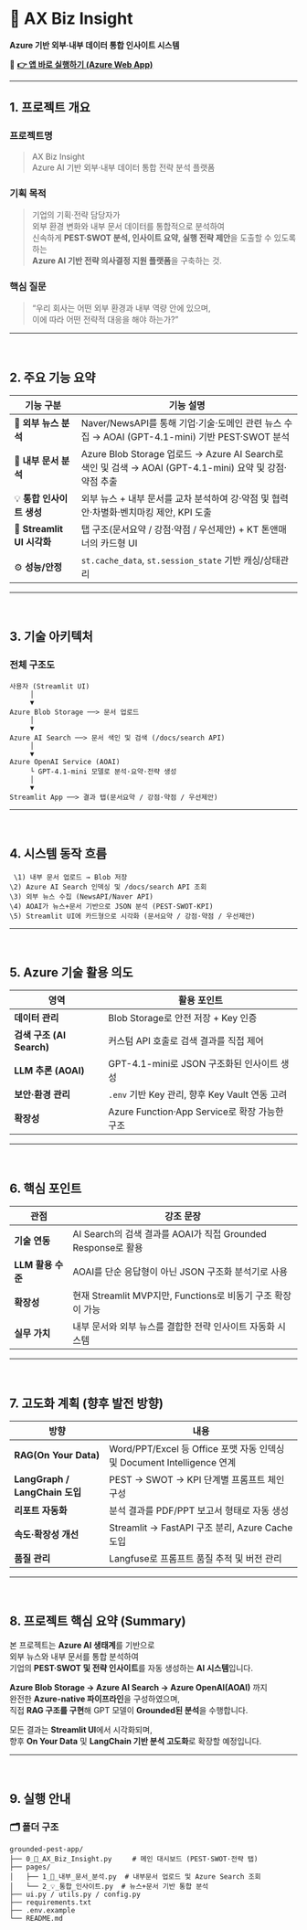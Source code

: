 # 💼 AX Biz Insight
**Azure 기반 외부·내부 데이터 통합 인사이트 시스템**

🔗 **[👉 앱 바로 실행하기 (Azure Web App)](https://proseinkim-102901.azurewebsites.net)**  

---

## 1. 프로젝트 개요

### **프로젝트명**
> AX Biz Insight  
> Azure AI 기반 외부·내부 데이터 통합 전략 분석 플랫폼  

### **기획 목적**
> 기업의 기획·전략 담당자가  
> 외부 환경 변화와 내부 문서 데이터를 통합적으로 분석하여  
> 신속하게 **PEST·SWOT 분석, 인사이트 요약, 실행 전략 제안**을 도출할 수 있도록 하는  
> **Azure AI 기반 전략 의사결정 지원 플랫폼**을 구축하는 것.

### **핵심 질문**
> “우리 회사는 어떤 외부 환경과 내부 역량 안에 있으며,   
> 이에 따라 어떤 전략적 대응을 해야 하는가?”

---
<br>

## 2. 주요 기능 요약

| 기능 구분 | 기능 설명 |
|------------|------------|
| 📰 **외부 뉴스 분석** | Naver/NewsAPI를 통해 기업·기술·도메인 관련 뉴스 수집 → AOAI (GPT-4.1-mini) 기반 PEST·SWOT 분석 |
| 📄 **내부 문서 분석** | Azure Blob Storage 업로드 → Azure AI Search로 색인 및 검색 → AOAI (GPT-4.1-mini) 요약 및 강점·약점 추출 |
| 💡 **통합 인사이트 생성** | 외부 뉴스 + 내부 문서를 교차 분석하여 강·약점 및 협력안·차별화·벤치마킹 제안, KPI 도출 |
| 🎨 **Streamlit UI 시각화** | 탭 구조(문서요약 / 강점·약점 / 우선제안) + KT 톤앤매너의 카드형 UI |
| ⚙️  **성능/안정** | `st.cache_data`, `st.session_state` 기반 캐싱/상태관리 |

---
<br>

## 3️. 기술 아키텍처

### 전체 구조도
```text
사용자 (Streamlit UI)
     │
     ▼
Azure Blob Storage ──> 문서 업로드
     │
     ▼
Azure AI Search ──> 문서 색인 및 검색 (/docs/search API)
     │
     ▼
Azure OpenAI Service (AOAI)
     └ GPT-4.1-mini 모델로 분석·요약·전략 생성
     │
     ▼
Streamlit App ──> 결과 탭(문서요약 / 강점·약점 / 우선제안)
```

---
<br>

## 4. 시스템 동작 흐름
```text
 \1) 내부 문서 업로드 → Blob 저장  
\2) Azure AI Search 인덱싱 및 /docs/search API 조회  
\3) 외부 뉴스 수집 (NewsAPI/Naver API)  
\4) AOAI가 뉴스+문서 기반으로 JSON 분석 (PEST·SWOT·KPI)  
\5) Streamlit UI에 카드형으로 시각화 (문서요약 / 강점·약점 / 우선제안)
```

---

<br>

## 5. Azure 기술 활용 의도
| 영역                    | 활용 포인트                                |
| --------------------- | ------------------------------------- |
| **데이터 관리**            | Blob Storage로 안전 저장 + Key 인증          |
| **검색 구조 (AI Search)** | 커스텀 API 호출로 검색 결과를 직접 제어              |
| **LLM 추론 (AOAI)**     | GPT-4.1-mini로 JSON 구조화된 인사이트 생성       |
| **보안·환경 관리**          | `.env` 기반 Key 관리, 향후 Key Vault 연동 고려  |
| **확장성**               | Azure Function·App Service로 확장 가능한 구조 |


---

<br>

## 6. 핵심 포인트
| 관점            | 강조 문장                                                   |
| ------------- | ------------------------------------------------------- |
| **기술 연동**     | AI Search의 검색 결과를 AOAI가 직접 Grounded Response로 활용 |
| **LLM 활용 수준** | AOAI를 단순 응답형이 아닌 JSON 구조화 분석기로 사용                |
| **확장성**       | 현재 Streamlit MVP지만, Functions로 비동기 구조 확장이 가능      |
| **실무 가치**     | 내부 문서와 외부 뉴스를 결합한 전략 인사이트 자동화 시스템                 |

---

<br>

## 7. 고도화 계획 (향후 발전 방향)

| 방향 | 내용 |
|------|------|
| **RAG(On Your Data)** | Word/PPT/Excel 등 Office 포맷 자동 인덱싱 및 Document Intelligence 연계 |
| **LangGraph / LangChain 도입** | PEST → SWOT → KPI 단계별 프롬프트 체인 구성 |
| **리포트 자동화** | 분석 결과를 PDF/PPT 보고서 형태로 자동 생성 |
| **속도·확장성 개선** | Streamlit → FastAPI 구조 분리, Azure Cache 도입 |
| **품질 관리** | Langfuse로 프롬프트 품질 추적 및 버전 관리 |

---
<br>

## 8. 프로젝트 핵심 요약 (Summary)
본 프로젝트는 **Azure AI 생태계**를 기반으로  
외부 뉴스와 내부 문서를 통합 분석하여  
기업의 **PEST·SWOT 및 전략 인사이트**를 자동 생성하는 **AI 시스템**입니다.  

**Azure Blob Storage → Azure AI Search → Azure OpenAI(AOAI)** 까지  
완전한 **Azure-native 파이프라인**을 구성하였으며,  
직접 **RAG 구조를 구현**해 GPT 모델이 **Grounded된 분석**을 수행합니다.  

모든 결과는 **Streamlit UI**에서 시각화되며,  
향후 **On Your Data** 및 **LangChain 기반 분석 고도화**로 확장할 예정입니다.

---
<br>

## 9. 실행 안내

### 🗂️ 폴더 구조
```text
grounded-pest-app/
├── 0_💼_AX_Biz_Insight.py     # 메인 대시보드 (PEST·SWOT·전략 탭)
├── pages/
│   ├── 1_📄_내부_문서_분석.py  # 내부문서 업로드 및 Azure Search 조회
│   └── 2_💡_통합_인사이트.py  # 뉴스+문서 기반 통합 분석
├── ui.py / utils.py / config.py
├── requirements.txt
├── .env.example
└── README.md
